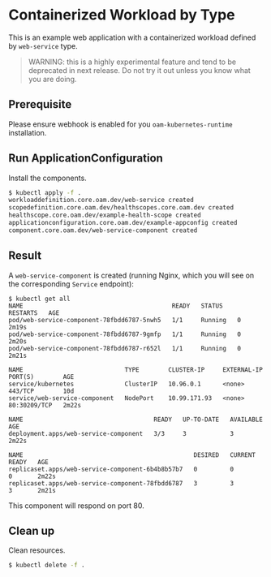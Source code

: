 # Containerized Workload by Type

This is an example web application with a containerized workload defined by `web-service` type.

> WARNING: this is a highly experimental feature and tend to be deprecated in next release. Do not try it out unless you know what you are doing.

## Prerequisite

Please ensure webhook is enabled for you `oam-kubernetes-runtime` installation.

## Run ApplicationConfiguration

Install the components.

```bash
$ kubectl apply -f .
workloaddefinition.core.oam.dev/web-service created
scopedefinition.core.oam.dev/healthscopes.core.oam.dev created
healthscope.core.oam.dev/example-health-scope created
applicationconfiguration.core.oam.dev/example-appconfig created
component.core.oam.dev/web-service-component created
```

## Result

A `web-service-component` is created (running Nginx, which you will see on the corresponding `Service` endpoint):

```
$ kubectl get all
NAME                                         READY   STATUS    RESTARTS   AGE
pod/web-service-component-78fbdd6787-5nwh5   1/1     Running   0          2m19s
pod/web-service-component-78fbdd6787-9gmfp   1/1     Running   0          2m20s
pod/web-service-component-78fbdd6787-r652l   1/1     Running   0          2m21s

NAME                            TYPE        CLUSTER-IP     EXTERNAL-IP   PORT(S)        AGE
service/kubernetes              ClusterIP   10.96.0.1      <none>        443/TCP        10d
service/web-service-component   NodePort    10.99.171.93   <none>        80:30209/TCP   2m22s

NAME                                    READY   UP-TO-DATE   AVAILABLE   AGE
deployment.apps/web-service-component   3/3     3            3           2m22s

NAME                                               DESIRED   CURRENT   READY   AGE
replicaset.apps/web-service-component-6b4b8b57b7   0         0         0       2m22s
replicaset.apps/web-service-component-78fbdd6787   3         3         3       2m21s
```

This component will respond on port 80.

## Clean up

Clean resources.

```bash
$ kubectl delete -f .
```
